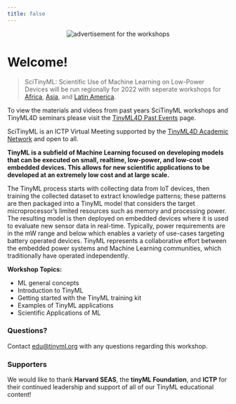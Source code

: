 ```yaml
---
title: false
---
```

<figure class="figure">
  <center>
  <img src="{{ site.baseurl }}/assets/cover2.png" alt="advertisement for the workshops" class="vid-fluid rounded center">
  </center>
</figure>

# Welcome!

>SciTinyML: Scientific Use of Machine Learning on Low-Power Devices will be run regionally for 2022 with seperate workshops for <a href="/SciTinyML-22/africa">Africa</a>, <a href="/SciTinyML-22/asia">Asia</a>, and <a href="/SciTinyML-22/latam">Latin America</a>.

<div class="message">
  To view the materials and videos from past years SciTinyML workshops and TinyML4D seminars please visit the <a href="https://tinyml.seas.harvard.edu/4D/pastEvents">TinyML4D Past Events</a> page.
</div>

SciTinyML is an ICTP Virtual Meeting supported by the [TinyML4D Academic Network](https://tinyml.seas.harvard.edu/4D/AcademicNetwork) and open to all.

**TinyML is a subfield of Machine Learning focused on developing models that can be executed on small, realtime, low-power, and low-cost embedded devices. This allows for new scientific applications to be developed at an extremely low cost and at large scale.**

The TinyML process starts with collecting data from IoT devices, then training the collected dataset to extract knowledge patterns; these patterns are then packaged into a TinyML model that considers the target microprocessor’s limited resources such as memory and processing power. The resulting model is then deployed on embedded devices where it is used to evaluate new sensor data in real-time. Typically, power requirements are in the mW range and below which enables a variety of use-cases targeting battery operated
devices. TinyML represents a collaborative effort between the embedded power systems and Machine Learning communities, which traditionally have operated independently.

**Workshop Topics:**
+ ML general concepts
+ Introduction to TinyML
+ Getting started with the TinyML training kit
+ Examples of TinyML applications
+ Scientific Applications of ML

### Questions?
Contact [edu@tinyml.org](mailto:edu@tinyml.org) with any questions regarding this workshop.

### Supporters
We would like to thank **Harvard SEAS**, the **tinyML Foundation**, and **ICTP** for their continued leadership and support of all of our TinyML educational content!